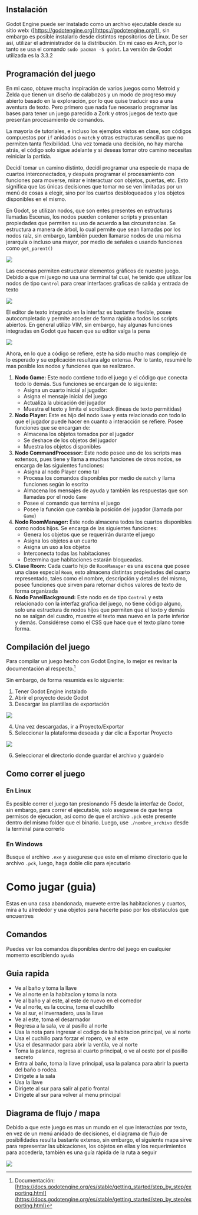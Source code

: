 ## Instalación

Godot Engine puede ser instalado como un archivo ejecutable desde su sitio web:
([https://godotengine.org](https://godotengine.org/)), sin embargo es posible
instalarlo desde distintos repositorios de Linux. De ser así, utilizar el
administrador de la distribución. En mi caso es Arch, por lo tanto se usa el
comando `sudo pacman -S godot`. La versión de Godot utilizada es la 3.3.2

## Programación del juego

En mi caso, obtuve mucha inspiración de varios juegos como Metroid y Zelda que
tienen un diseño de calabozos y un modo de progreso muy abierto basado en la
exploración, por lo que quise traducir eso a una aventura de texto. Pero primero que
nada fue necesario programar las bases para tener un juego parecido a Zork y
otros juegos de texto que presentan procesamiento de comandos.

La mayoría de tutoriales, e incluso los ejemplos vistos en clase, son
códigos compuestos por `if` anidados o `match` y otras estructuras sencillas que
no permiten tanta flexibilidad. Una vez tomada una decisión, no hay marcha
atrás, el código solo sigue adelante y si deseas tomar otro camino necesitas
reiniciar la partida.

Decidí tomar un camino distinto, decidí programar una especie de mapa de cuartos
interconectados, y después programar el procesamiento con funciones para
moverse, mirar e interactuar con objetos, puertas, etc. Esto significa que las
únicas decisiones que tomar no se ven limitadas por un menú de cosas a elegir,
sino por los cuartos desbloqueados y los objetos disponibles en el mismo.

En Godot, se utilizan nodos, que son entes presentes en estructuras llamadas
Escenas, los nodos pueden contener scripts y presentan propiedades que permiten
su uso de acuerdo a las circunstancias. Se estructura a manera de árbol, lo cual
permite que sean llamadas por los nodos raíz, sin embargo, también pueden
llamarse nodos de una misma jerarquía o incluso una mayor, por medio de señales
o usando funciones como `get_parent()`

![](./markdown_assets/scenetree.png)

Las escenas permiten estructurar elementos gráficos de nuestro juego. Debido a
que mi juego no usa una terminal tal cual, he tenido que utilizar los nodos de
tipo `Control` para crear interfaces graficas de salida y entrada de texto

![](./markdown_assets/scene.png)


El editor de texto integrado en la interfaz es bastante flexible, posee
autocompletado y permite acceder de forma rápida a todos los scripts abiertos.
En general utilizo VIM, sin embargo, hay algunas funciones integradas en Godot
que hacen que su editor valga la pena

![](./markdown_assets/game-code-godor.png)

Ahora, en lo que a código se refiere, este ha sido mucho mas complejo de lo
esperado y su explicación resultara algo extensa. Por lo tanto, resumiré lo mas
posible los nodos y funciones que se realizaron.

1. **Nodo Game:** Este nodo contiene todo el juego y el código que conecta todo
   lo demás. Sus funciones se encargan de lo siguiente:
   * Asigna un cuarto inicial al jugador:
   * Asigna el mensaje inicial del juego
   * Actualiza la ubicación del jugador
   * Muestra el texto y limita el scrollback (lineas de texto permitidas)
2. **Nodo Player:** Este es hijo del nodo `Game` y esta relacionado con todo lo
que el jugador puede hacer en cuanto a interacción se refiere. Posee funciones
que se encargan de:
   * Almacena los objetos tomados por el jugador
   * Se deshace de los objetos del jugador
   * Muestra los objetos disponibles
3. **Nodo CommandProcessor:** Este nodo posee uno de los scripts mas extensos,
   pues tiene y llama a muchas funciones de otros nodos, se encarga de las
   siguientes funciones:
   * Asigna al nodo Player como tal
   * Procesa los comandos disponibles por medio de `match` y llama funciones según lo escrito
   * Almacena los mensajes de ayuda y también las respuestas que son llamadas por el nodo `Game` 
   * Posee el comando que termina el juego
   * Posee la función que cambia la posición del jugador (llamada por `Game`)
4. **Nodo RoomManager:** Este nodo almacena todos los cuartos disponibles como
   nodos hijos. Se encarga de las siguientes funciones:
   * Genera los objetos que se requerirán durante el juego
   * Asigna los objetos a un cuarto
   * Asigna un uso a los objetos
   * Interconecta todas las habitaciones
   * Determina que habitaciones estarán bloqueadas.
5. **Clase Room:** Cada cuarto hijo de `RoomManager` es una escena que posee
   una clase especial `Room`, esto almacena distintas propiedades del cuarto
   representado, tales como el nombre, descripción y detalles del mismo, posee
   funciones que sirven para retornar dichos valores de texto de forma
   organizada
6. **Nodo PanelBackground:** Este nodo es de tipo `Control` y esta relacionado
   con la interfaz grafica del juego, no tiene código alguno, solo una
   estructura de nodos hijos que permiten que el texto y demás no se salgan del
   cuadro, muestre el texto mas nuevo en la parte inferior y demás. Considérese
   como el CSS que hace que el texto plano tome forma.

## Compilación del juego

Para compilar un juego hecho con Godot Engine, lo mejor es revisar la
documentación al respecto.[^1]

Sin embargo, de forma resumida es lo siguiente:

1. Tener Godot Engine instalado
2. Abrir el proyecto desde Godot
3. Descargar las plantillas de exportación

![](./markdown_assets/export_template_menu.png)

4. Una vez descargadas, ir a Proyecto/Exportar
5. Seleccionar la plataforma deseada y dar clic a Exportar Proyecto

![](./markdown_assets/fileexport.png)

6. Seleccionar el directorio donde guardar el archivo y guárdelo

## Como correr el juego

### En Linux

Es posible correr el juego tan presionando F5 desde la interfaz de Godot, sin
embargo, para correr el ejecutable, solo asegurese de que tenga permisos de
ejecucion, asi como de que el archivo `.pck` este presente dentro del mismo
folder que el binario. Luego, use `./nombre_archivo` desde la terminal para
correrlo

### En Windows

Busque el archivo `.exe` y asegurese que este en el mismo directorio que le
archivo `.pck`, luego, haga doble clic para ejecutarlo

[^1]: Documentación: [https://docs.godotengine.org/es/stable/getting_started/step_by_step/exporting.html](https://docs.godotengine.org/es/stable/getting_started/step_by_step/exporting.html)

# Como jugar (guia)

Estas en una casa abandonada, muevete entre las habitaciones y cuartos, mira a
tu alrededor y usa objetos para hacerte paso por los obstaculos que encuentres

## Comandos

Puedes ver los comandos disponibles dentro del juego en cualquier momento
escribiendo `ayuda`

## Guia rapida

- Ve al baño y toma la llave
- Ve al norte en la habitacion y toma la nota
- Ve al baño y al este, al este de nuevo en el comedor
- Ve al norte, es la cocina, toma el cuchillo
- Ve al sur, el invernadero, usa la llave
- Ve al este, toma el desarmador
- Regresa a la sala, ve al pasillo al norte
- Usa la nota para ingresar el codigo de la habitacion principal, ve al norte
- Usa el cuchillo para forzar el ropero, ve al este
- Usa el desarmador para abrir la ventila, ve al norte
- Toma la palanca, regresa al cuarto principal, o ve al oeste por el pasillo secreto
- Entra al baño, toma la llave principal, usa la palanca para abrir la puerta del baño o rodea.
- Dirigete a la sala
- Usa la llave
- Dirigete al sur para salir al patio frontal
- Dirigete al sur para volver al menu principal

## Diagrama de flujo / mapa

Debido a que este juego es mas un mundo en el que interactúas por texto, en vez
de un menú anidado de decisiones, el diagrama de flujo de posibilidades resulta
bastante extenso, sin embargo, el siguiente mapa sirve para representar las
ubicaciones, los objetos en ellas y los requerimientos para accederla, también
es una guía rápida de la ruta a seguir

![](./markdown_assets/gamemap.png)
